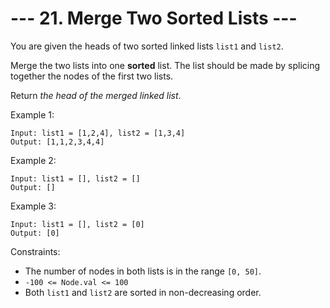 # --- 21. Merge Two Sorted Lists ---

You are given the heads of two sorted linked lists `list1` and `list2`.

Merge the two lists into one **sorted** list. The list should be made by splicing together the nodes of the first 
two lists.

Return _the head of the merged linked list_.

Example 1:

```
Input: list1 = [1,2,4], list2 = [1,3,4]
Output: [1,1,2,3,4,4]
```

Example 2:
```
Input: list1 = [], list2 = []
Output: []
```

Example 3:
```
Input: list1 = [], list2 = [0]
Output: [0]
```

Constraints:

- The number of nodes in both lists is in the range `[0, 50]`.
- `-100 <= Node.val <= 100`
- Both `list1` and `list2` are sorted in non-decreasing order.
